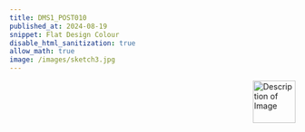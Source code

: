 ```yaml
---
title: DMS1_POST010
published_at: 2024-08-19
snippet: Flat Design Colour
disable_html_sanitization: true
allow_math: true
image: /images/sketch3.jpg
---
```


<img src="https://www.hardjewelry.com/cdn/shop/files/ezgif.com-gif-maker_3.gif?v=1649272041" alt="Description of Image" style="float:right; margin-left:20px; width:75px; height:auto;">